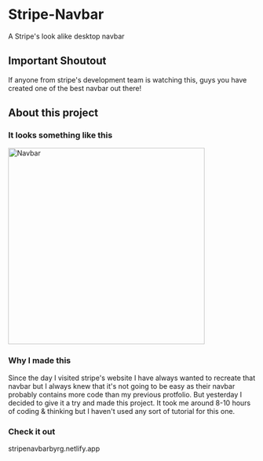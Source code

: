# Stripe-Navbar
A Stripe's look alike desktop navbar

## Important Shoutout
If anyone from stripe's development team is watching this, guys you have created one of the best navbar out there!

## About this project 

### It looks something like this 
<img align="center" alt="Navbar" width="400" src="https://user-images.githubusercontent.com/106656982/214255660-f1dff1d9-d959-460c-8ed7-aa92a5ee8dfc.png">

### Why I made this
Since the day I visited stripe's website I have always wanted to recreate that navbar but I always knew that it's not going to be easy as their navbar probably contains more code than my previous protfolio. But yesterday I decided to give it a try and made this project. It took me around 8-10 hours of coding & thinking but I haven't used any sort of tutorial for this one. 

### Check it out 
stripenavbarbyrg.netlify.app
